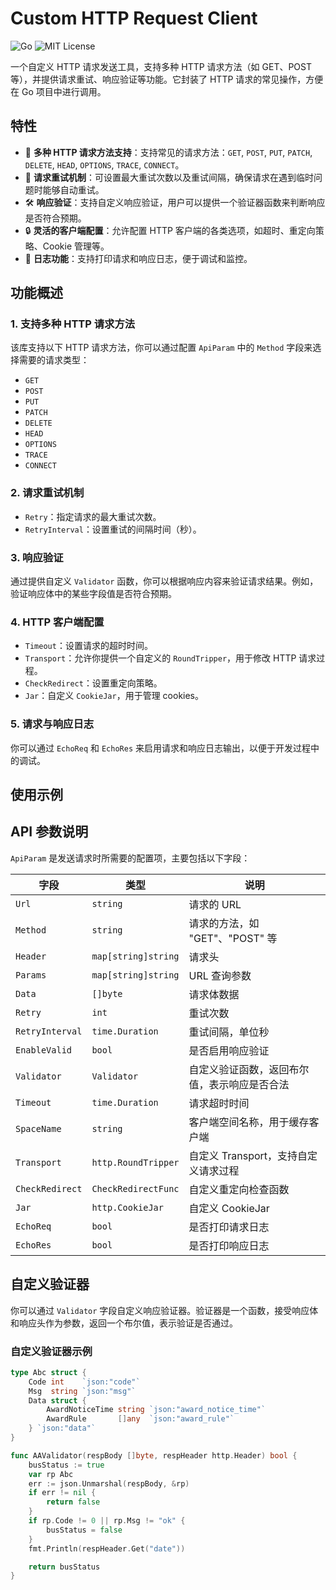 # Custom HTTP Request Client

![Go](https://img.shields.io/badge/Go-%3E%3D%201.16-blue.svg)
![MIT License](https://img.shields.io/badge/License-MIT-green.svg)

一个自定义 HTTP 请求发送工具，支持多种 HTTP 请求方法（如 GET、POST 等），并提供请求重试、响应验证等功能。它封装了 HTTP 请求的常见操作，方便在 Go 项目中进行调用。

## 特性

- 🎯 **多种 HTTP 请求方法支持**：支持常见的请求方法：`GET`, `POST`, `PUT`, `PATCH`, `DELETE`, `HEAD`, `OPTIONS`, `TRACE`, `CONNECT`。
- 🔄 **请求重试机制**：可设置最大重试次数以及重试间隔，确保请求在遇到临时问题时能够自动重试。
- 🛠️ **响应验证**：支持自定义响应验证，用户可以提供一个验证器函数来判断响应是否符合预期。
- 🔒 **灵活的客户端配置**：允许配置 HTTP 客户端的各类选项，如超时、重定向策略、Cookie 管理等。
- 📄 **日志功能**：支持打印请求和响应日志，便于调试和监控。

## 功能概述

### 1. 支持多种 HTTP 请求方法

该库支持以下 HTTP 请求方法，你可以通过配置 `ApiParam` 中的 `Method` 字段来选择需要的请求类型：

- `GET`
- `POST`
- `PUT`
- `PATCH`
- `DELETE`
- `HEAD`
- `OPTIONS`
- `TRACE`
- `CONNECT`

### 2. 请求重试机制

- `Retry`：指定请求的最大重试次数。
- `RetryInterval`：设置重试的间隔时间（秒）。

### 3. 响应验证

通过提供自定义 `Validator` 函数，你可以根据响应内容来验证请求结果。例如，验证响应体中的某些字段值是否符合预期。

### 4. HTTP 客户端配置

- `Timeout`：设置请求的超时时间。
- `Transport`：允许你提供一个自定义的 `RoundTripper`，用于修改 HTTP 请求过程。
- `CheckRedirect`：设置重定向策略。
- `Jar`：自定义 `CookieJar`，用于管理 cookies。

### 5. 请求与响应日志

你可以通过 `EchoReq` 和 `EchoRes` 来启用请求和响应日志输出，以便于开发过程中的调试。

## 使用示例
## API 参数说明

`ApiParam` 是发送请求时所需要的配置项，主要包括以下字段：

| 字段            | 类型                    | 说明                                                         |
|-----------------|-------------------------|--------------------------------------------------------------|
| `Url`           | `string`                | 请求的 URL                                                   |
| `Method`        | `string`                | 请求的方法，如 "GET"、"POST" 等                              |
| `Header`        | `map[string]string`     | 请求头                                                       |
| `Params`        | `map[string]string`     | URL 查询参数                                                 |
| `Data`          | `[]byte`                | 请求体数据                                                   |
| `Retry`         | `int`                   | 重试次数                                                     |
| `RetryInterval` | `time.Duration`         | 重试间隔，单位秒                                             |
| `EnableValid`   | `bool`                  | 是否启用响应验证                                           |
| `Validator`     | `Validator`             | 自定义验证函数，返回布尔值，表示响应是否合法               |
| `Timeout`       | `time.Duration`         | 请求超时时间                                                 |
| `SpaceName`     | `string`                | 客户端空间名称，用于缓存客户端                              |
| `Transport`     | `http.RoundTripper`     | 自定义 Transport，支持自定义请求过程                       |
| `CheckRedirect` | `CheckRedirectFunc`     | 自定义重定向检查函数                                         |
| `Jar`           | `http.CookieJar`        | 自定义 CookieJar                                            |
| `EchoReq`       | `bool`                  | 是否打印请求日志                                            |
| `EchoRes`       | `bool`                  | 是否打印响应日志                                            |


## 自定义验证器

你可以通过 `Validator` 字段自定义响应验证器。验证器是一个函数，接受响应体和响应头作为参数，返回一个布尔值，表示验证是否通过。

### 自定义验证器示例

```go
type Abc struct {
    Code int    `json:"code"`
    Msg  string `json:"msg"`
    Data struct {
        AwardNoticeTime string `json:"award_notice_time"`
        AwardRule       []any  `json:"award_rule"`
    } `json:"data"`
}

func AAValidator(respBody []byte, respHeader http.Header) bool {
    busStatus := true
    var rp Abc
    err := json.Unmarshal(respBody, &rp)
    if err != nil {
        return false
    }
    if rp.Code != 0 || rp.Msg != "ok" {
        busStatus = false
    }
    fmt.Println(respHeader.Get("date"))

    return busStatus
}
```